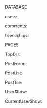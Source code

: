 DATABASE

users:

comments:

friendships:







PAGES

TopBar:

PostForm:

PostList:

PostTile:

UserShow:

CurrentUserShow:


